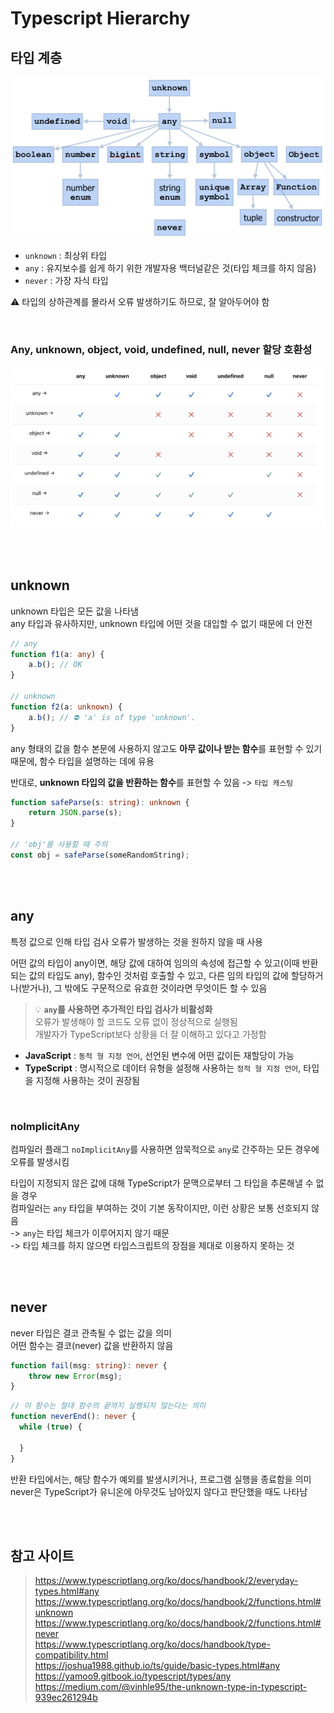 # Typescript Hierarchy

## 타입 계층

![](../Images/typescript_hierarchy.png)

* `unknown` : 최상위 타입  
* `any` : 유지보수를 쉽게 하기 위한 개발자용 백터널같은 것(타입 체크를 하지 않음)  
* `never` : 가장 자식 타입

⚠️ 타입의 상하관계를 몰라서 오류 발생하기도 하므로, 잘 알아두어야 함 

<br>

### Any, unknown, object, void, undefined, null, never 할당 호환성

![](../Images/타입스크립트_타입_할당호환성.png)

<br><br>

## unknown

unknown 타입은 모든 값을 나타냄  
any 타입과 유사하지만, unknown 타입에 어떤 것을 대입할 수 없기 때문에 더 안전

```ts
// any
function f1(a: any) {
    a.b(); // OK
}

// unknown
function f2(a: unknown) {
    a.b(); // ⛔️ 'a' is of type 'unknown'.
}
```
any 형태의 값을 함수 본문에 사용하지 않고도 **아무 값이나 받는 함수**를 표현할 수 있기 때문에, 함수 타입을 설명하는 데에 유용

반대로, **unknown 타입의 값을 반환하는 함수**를 표현할 수 있음 -> `타입 캐스팅` 

```ts
function safeParse(s: string): unknown {
    return JSON.parse(s);
}

// 'obj'를 사용할 때 주의
const obj = safeParse(someRandomString);
```

<br><br>

## any

특정 값으로 인해 타입 검사 오류가 발생하는 것을 원하지 않을 때 사용   

어떤 값의 타입이 any이면, 해당 값에 대하여 임의의 속성에 접근할 수 있고(이때 반환되는 값의 타입도 any),
함수인 것처럼 호출할 수 있고, 다른 임의 타입의 값에 할당하거나(받거나), 그 밖에도 구문적으로 유효한 것이라면 무엇이든 할 수 있음

> 💡 **`any`를 사용하면 추가적인 타입 검사가 비활성화**   
> 오류가 발생해야 할 코드도 오류 없이 정상적으로 실행됨  
> 개발자가 TypeScript보다 상황을 더 잘 이해하고 있다고 가정함    

* **JavaScript** : `동적 형 지정 언어`, 선언된 변수에 어떤 값이든 재할당이 가능  
* **TypeScript** : 명시적으로 데이터 유형을 설정해 사용하는 `정적 형 지정 언어`, 타입을 지정해 사용하는 것이 권장됨 

<br>

### noImplicitAny

컴파일러 플래그 `noImplicitAny`를 사용하면 암묵적으로 `any`로 간주하는 모든 경우에 오류를 발생시킴 

타입이 지정되지 않은 값에 대해 TypeScript가 문맥으로부터 그 타입을 추론해낼 수 없을 경우     
컴파일러는 `any` 타입을 부여하는 것이 기본 동작이지만, 이런 상황은 보통 선호되지 않음  
-> `any`는 타입 체크가 이루어지지 않기 때문  
-> 타입 체크를 하지 않으면 타입스크립트의 장점을 제대로 이용하지 못하는 것 

<br><br>

## never

never 타입은 결코 관측될 수 없는 값을 의미  
어떤 함수는 결코(never) 값을 반환하지 않음  

```ts
function fail(msg: string): never {
    throw new Error(msg);
}
```

```ts
// 이 함수는 절대 함수의 끝까지 실행되지 않는다는 의미
function neverEnd(): never {
  while (true) {

  }
}
```

반환 타입에서는, 해당 함수가 예외를 발생시키거나, 프로그램 실행을 종료함을 의미  
never은 TypeScript가 유니온에 아무것도 남아있지 않다고 판단했을 때도 나타남

<br><br>

## 참고 사이트

> https://www.typescriptlang.org/ko/docs/handbook/2/everyday-types.html#any  
> https://www.typescriptlang.org/ko/docs/handbook/2/functions.html#unknown  
> https://www.typescriptlang.org/ko/docs/handbook/2/functions.html#never  
> https://www.typescriptlang.org/ko/docs/handbook/type-compatibility.html  
> https://joshua1988.github.io/ts/guide/basic-types.html#any
> https://yamoo9.gitbook.io/typescript/types/any  
> https://medium.com/@vinhle95/the-unknown-type-in-typescript-939ec261294b
